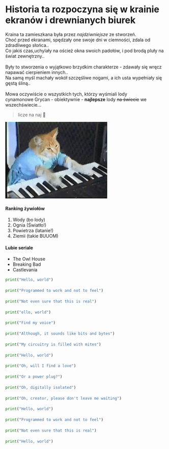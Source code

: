 # Historia ta rozpoczyna się w krainie ekranów i drewnianych biurek

Kraina ta zamieszkana była przez *najdziwniejsze* ze stworzeń. <br>
Choć przed ekranami, spędzały one swoje dni w ciemności, zdala od zdradliwego słońca.. <br>
Co jakiś czas,uchylały na oścież okna swoich padołów, i pod brodą pluły na świat zewnętrzny.. <br>
<br>
Były to stworzenia o wyjątkowo brzydkim charakterze - zdawały się wręcz napawać cierpieniem innych.. <br>
Na samą myśl machały wokół szczęśliwe nogami, a ich usta wypełniały się gęstą śliną.. <br>
<br>
Mowa oczywiście o wszystkich tych, którzy wyśmiali lody <br>
cynamonowe Grycan - obiektywnie - **najlepsze** lody ~~na świecie~~ we wszechświecie...
<br>
> licze na naj :triumph:

![kotek](tenor.gif)


#### Ranking żywiołów
1. Wody (bo lody)
2. Ognia (Światło!)
3. Powietrza (latanie!)
4. Ziemii (takie BUUOM)

#### Lubie seriale
+ The Owl House
+ Breaking Bad
+ Castlevania

```py
print("Hello, world")

print("Programmed to work and not to feel")

print("Not even sure that this is real")

print("ello, world")

print("Find my voice")

print("Although, it sounds like bits and bytes")

print("My circuitry is filled with mites")

print("Hello, world")

print("Oh, will I find a love")

print("Or a power plug?")

print("Oh, digitally isolated")

print("Oh, creator, please don't leave me waiting")

print("Hello, world")

print("Programmed to work and not to feel")

print("Not even sure that this is real")

print("Hello, world")
```


